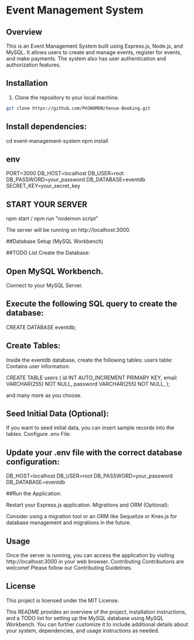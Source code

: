 # Event Management System

## Overview

This is an Event Management System built using Express.js, Node.js, and MySQL. It allows users to create and manage events, register for events, and make payments. The system also has user authentication and authorization features.

## Installation

1. Clone the repository to your local machine.

```bash
git clone https://github.com/PH3NOMON/Venue-Booking.git
```
## Install dependencies:

cd event-management-system
npm install

## env
 PORT=3000
DB_HOST=localhost
DB_USER=root
DB_PASSWORD=your_password
DB_DATABASE=eventdb
SECRET_KEY=your_secret_key

## START YOUR SERVER
npm start / npm run "nodemon script"

The server will be running on http://localhost:3000.

##Database Setup (MySQL Workbench)

##TODO List
Create the Database:

## Open MySQL Workbench.
Connect to your MySQL Server.

## Execute the following SQL query to create the database:

CREATE DATABASE eventdb;

## Create Tables:
Inside the eventdb database, create the following tables:
users table: Contains user information.

CREATE TABLE users (
  id INT AUTO_INCREMENT PRIMARY KEY,
  email VARCHAR(255) NOT NULL,
  password VARCHAR(255) NOT NULL,
);

and many more as you choose.

## Seed Initial Data (Optional):

If you want to seed initial data, you can insert sample records into the tables.
Configure .env File:

## Update your .env file with the correct database configuration:

DB_HOST=localhost
DB_USER=root
DB_PASSWORD=your_password
DB_DATABASE=eventdb

##Run the Application:

Restart your Express.js application.
Migrations and ORM (Optional):

Consider using a migration tool or an ORM like Sequelize or Knex.js for database management and migrations in the future.

## Usage
Once the server is running, you can access the application by visiting http://localhost:3000 in your web browser.
Contributing
Contributions are welcome! Please follow our Contributing Guidelines.

## License
This project is licensed under the MIT License.

This README provides an overview of the project, installation instructions, and a TODO list for setting up the MySQL database using MySQL Workbench. You can further customize it to include additional details about your system, dependencies, and usage instructions as needed.



